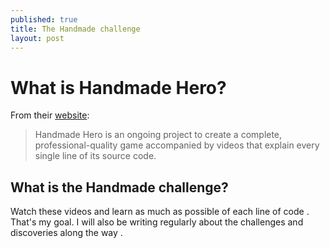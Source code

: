 ```yaml
---
published: true
title: The Handmade challenge
layout: post
---
```

# What is Handmade Hero?
From their [website](https://handmadehero.org/):

>Handmade Hero is an ongoing project to create a complete, professional-quality game accompanied by videos that explain every single line of its source code. 

## What is the Handmade challenge?
Watch these videos and learn as much as possible of each line of code .
 That's my goal.
I will also be writing regularly about the challenges and discoveries along the way .
